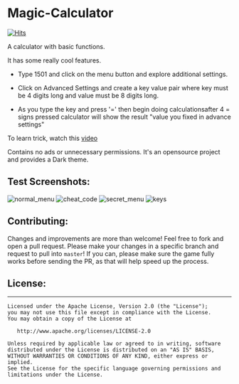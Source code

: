 # Magic-Calculator
[![Hits](https://hits.seeyoufarm.com/api/count/incr/badge.svg?url=https%3A%2F%2Fgithub.com%2Fsrbcheema1%2FMagic-Calculator&count_bg=%2379C83D&title_bg=%23555555&icon=&icon_color=%23E7E7E7&title=PAGE+VIEWS&edge_flat=false)](https://hits.seeyoufarm.com)

A calculator with basic functions.

It has some really cool features.

- Type 1501 and click on the menu button and explore additional settings.

- Click on Advanced Settings and create a key value pair where key must be 4 digits long and value must be 8 digits long.

- As you type the key and press '=' then begin doing calculationsafter 4 = signs pressed calculator will show the result "value you fixed in advance settings"

To learn trick, watch this [video](https://www.youtube.com/watch?v=hNkF7I1K8oo)

Contains no ads or unnecessary permissions. It's an opensource project and provides a Dark theme.

## Test Screenshots:

![normal_menu](screenshots/normal_menu.jpeg) ![cheat_code](screenshots/cheat_code.jpeg?raw=true) ![secret_menu](screenshots/secret_menu.jpeg?raw==true) ![keys](screenshots/keys.jpeg?raw==true)

## Contributing:
Changes and improvements are more than welcome! Feel free to fork and open a pull request. Please make your changes in a specific branch and request to pull into `master`! If you can, please make sure the game fully works before sending the PR, as that will help speed up the process.

## License:
-------
    
    Licensed under the Apache License, Version 2.0 (the "License");
    you may not use this file except in compliance with the License.
    You may obtain a copy of the License at
    
       http://www.apache.org/licenses/LICENSE-2.0
    
    Unless required by applicable law or agreed to in writing, software
    distributed under the License is distributed on an "AS IS" BASIS,
    WITHOUT WARRANTIES OR CONDITIONS OF ANY KIND, either express or implied.
    See the License for the specific language governing permissions and
    limitations under the License.
